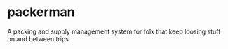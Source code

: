 # packerman
A packing and supply management system for folx that keep loosing stuff on and between trips
